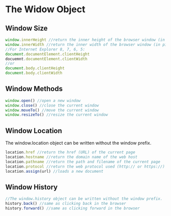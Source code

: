 # The Widow Object

## Window Size
```js
window.innerHeight //return the inner height of the browser window (in pixels)
window.innerWidth //return the inner width of the browser window (in pixels)
//For Internet Explorer 8, 7, 6, 5:
document.documentElement.clientHeight
docuemnt.documentElement.clientWidth
//or
document.body.clientHeight
document.body.clientWidth
```
## Window Methods
```js
window.open() //open a new window
window.close() //close the current window
window.moveTo() //move the current window
window.resizeTo() //resize the current window
```
## Window Location
The window.location object can be written without the window prefix.
```js
location.href //return the href (URL) of the current page
location.hostname //return the domain name of the web host
location.pathname //return the path and filename of the current page
location.protocol //return the web protocol used (http:// or https://)
location.assign(url) //loads a new document
```

 ## Window History
```js
//The window.history object can be written without the window prefix.
history.back() //same as clicking back in the browser
history.forward() //same as clicking forward in the browser 
```
